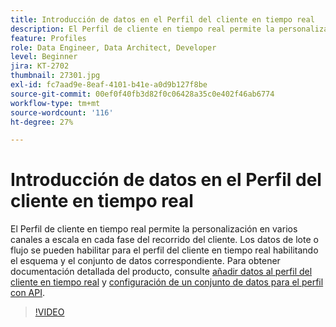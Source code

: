 ```yaml
---
title: Introducción de datos en el Perfil del cliente en tiempo real
description: El Perfil de cliente en tiempo real permite la personalización en varios canales a escala en cada fase del recorrido del cliente. Los datos de lote o flujo se pueden habilitar para el perfil del cliente en tiempo real habilitando el esquema y el conjunto de datos correspondiente.
feature: Profiles
role: Data Engineer, Data Architect, Developer
level: Beginner
jira: KT-2702
thumbnail: 27301.jpg
exl-id: fc7aad9e-8eaf-4101-b41e-a0d9b127f8be
source-git-commit: 00ef0f40fb3d82f0c06428a35c0e402f46ab6774
workflow-type: tm+mt
source-wordcount: '116'
ht-degree: 27%

---
```


# Introducción de datos en el Perfil del cliente en tiempo real

El Perfil de cliente en tiempo real permite la personalización en varios canales a escala en cada fase del recorrido del cliente. Los datos de lote o flujo se pueden habilitar para el perfil del cliente en tiempo real habilitando el esquema y el conjunto de datos correspondiente. Para obtener documentación detallada del producto, consulte [añadir datos al perfil del cliente en tiempo real](https://experienceleague.adobe.com/docs/experience-platform/profile/tutorials/add-profile-data.html) y [configuración de un conjunto de datos para el perfil con API](https://experienceleague.adobe.com/docs/experience-platform/profile/tutorials/dataset-configuration.html).

>[!VIDEO](https://video.tv.adobe.com/v/27301?learn=on)
